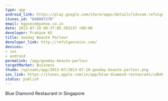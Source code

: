 ```yaml
--- 
type: app
android_link: https://play.google.com/store/apps/details?id=com.refulgenceinc.bluediamond
itunes_id: "648897276"
email: kgpsece@yahoo.co.in
date: 2013-07-18 09:37:05.392237 +00:00
developer: Prakasm KG
title: Gooday Beaute Parlour
developer_link: http://refulgenceinc.com/
devices: 
- ios
- android
permalink: /app/gooday-beaute-parlour
targetMarket: Business
thumb: /uploads/app/2013-07/2013-07-18-gooday-beaute-parlour.png
ios_link: https://itunes.apple.com/in/app/blue-diamond-restaurant/id648897276?mt=8
status: publish
---
```


Blue Diamond Restaurant in Singapore
